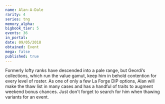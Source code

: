 ```yaml
---
name: Alan-A-Dale
rarity: 4
series: tng
memory_alpha:
bigbook_tier: 5
events: 36
in_portal:
date: 09/05/2018
obtained: Event
mega: false
published: true
---
```


Formerly lofty ranks have descended into a pale range, but Geordi’s collections, which run the value gamut, keep him in behold contention for every level of roster. As one of only a few La Forge DIP options, Alan will make the thaw list in many cases and has a handful of traits to augment weekend bonus chances. Just don't forget to search for him when thawing variants for an event.
